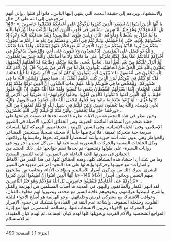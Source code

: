 ------------------------------------------------------------------------

والاستشهاد. ويردهم إلى حقيقة البعث، التي ينتهي إليها الناس.. ماتوا أو
قتلوا.. وإلى أنهم مرجوعون إلى الله على كل حال:  
149- «يا أَيُّهَا الَّذِينَ آمَنُوا إِنْ تُطِيعُوا الَّذِينَ كَفَرُوا يَرُدُّوكُمْ عَلى أَعْقابِكُمْ
فَتَنْقَلِبُوا خاسِرِينَ.. بَلِ اللَّهُ مَوْلاكُمْ وَهُوَ خَيْرُ النَّاصِرِينَ. سَنُلْقِي فِي قُلُوبِ الَّذِينَ
كَفَرُوا الرُّعْبَ بِما أَشْرَكُوا بِاللَّهِ ما لَمْ يُنَزِّلْ بِهِ سُلْطاناً وَمَأْواهُمُ النَّارُ، وَبِئْسَ
مَثْوَى الظَّالِمِينَ! وَلَقَدْ صَدَقَكُمُ اللَّهُ وَعْدَهُ إِذْ تَحُسُّونَهُمْ بِإِذْنِهِ، حَتَّى إِذا فَشِلْتُمْ،
وَتَنازَعْتُمْ فِي الْأَمْرِ، وَعَصَيْتُمْ مِنْ بَعْدِ ما أَراكُمْ ما تُحِبُّونَ: مِنْكُمْ مَنْ يُرِيدُ الدُّنْيا
وَمِنْكُمْ مَنْ يُرِيدُ الْآخِرَةَ، ثُمَّ صَرَفَكُمْ عَنْهُمْ لِيَبْتَلِيَكُمْ، وَلَقَدْ عَفا عَنْكُمْ، وَاللَّهُ ذُو
فَضْلٍ عَلَى الْمُؤْمِنِينَ. إِذْ تُصْعِدُونَ وَلا تَلْوُونَ عَلى أَحَدٍ، وَالرَّسُولُ يَدْعُوكُمْ فِي أُخْراكُمْ
فَأَثابَكُمْ غَمًّا بِغَمٍّ، لِكَيْلا تَحْزَنُوا عَلى ما فاتَكُمْ وَلا ما أَصابَكُمْ، وَاللَّهُ خَبِيرٌ بِما
تَعْمَلُونَ. ثُمَّ أَنْزَلَ عَلَيْكُمْ مِنْ بَعْدِ الْغَمِّ أَمَنَةً، نُعاساً يَغْشى طائِفَةً مِنْكُمْ، وَطائِفَةٌ قَدْ
أَهَمَّتْهُمْ أَنْفُسُهُمْ، يَظُنُّونَ بِاللَّهِ غَيْرَ الْحَقِّ ظَنَّ الْجاهِلِيَّةِ، يَقُولُونَ: هَلْ لَنا مِنَ الْأَمْرِ
مِنْ شَيْءٍ؟ قُلْ: إِنَّ الْأَمْرَ كُلَّهُ لِلَّهِ. يُخْفُونَ فِي أَنْفُسِهِمْ ما لا يُبْدُونَ لَكَ. يَقُولُونَ: لَوْ
كانَ لَنا مِنَ الْأَمْرِ شَيْءٌ ما قُتِلْنا هاهُنا. قُلْ: لَوْ كُنْتُمْ فِي بُيُوتِكُمْ لَبَرَزَ الَّذِينَ
كُتِبَ عَلَيْهِمُ الْقَتْلُ إِلى مَضاجِعِهِمْ. وَلِيَبْتَلِيَ اللَّهُ ما فِي صُدُورِكُمْ، وَلِيُمَحِّصَ ما فِي
قُلُوبِكُمْ وَاللَّهُ عَلِيمٌ بِذاتِ الصُّدُورِ. إِنَّ الَّذِينَ تَوَلَّوْا مِنْكُمْ يَوْمَ الْتَقَى الْجَمْعانِ
إِنَّمَا اسْتَزَلَّهُمُ الشَّيْطانُ بِبَعْضِ ما كَسَبُوا وَلَقَدْ عَفَا اللَّهُ عَنْهُمْ، إِنَّ اللَّهَ غَفُورٌ
حَلِيمٌ. يا أَيُّهَا الَّذِينَ آمَنُوا لا تَكُونُوا كَالَّذِينَ كَفَرُوا، وَقالُوا لِإِخْوانِهِمْ- إِذا
ضَرَبُوا فِي الْأَرْضِ أَوْ كانُوا غُزًّى-: لَوْ كانُوا عِنْدَنا ما ماتُوا وَما قُتِلُوا، لِيَجْعَلَ
اللَّهُ ذلِكَ حَسْرَةً فِي قُلُوبِهِمْ. وَاللَّهُ يُحْيِي وَيُمِيتُ، وَاللَّهُ بِما تَعْمَلُونَ بَصِيرٌ. وَلَئِنْ
قُتِلْتُمْ فِي سَبِيلِ اللَّهِ أَوْ مُتُّمْ لَمَغْفِرَةٌ مِنَ اللَّهِ وَرَحْمَةٌ خَيْرٌ مِمَّا يَجْمَعُونَ. وَلَئِنْ مُتُّمْ
أَوْ قُتِلْتُمْ لَإِلَى اللَّهِ تُحْشَرُونَ» ..  
وحين ننظر في هذه المجموعة من الآيات نظرة فاحصة نجدها قد ضمت جوانحها على
حشد ضخم من المشاهد الفائضة الحيوية، ومن الحقائق الكبيرة الأصيلة في
التصور الإسلامي، وفي الحياة الإنسانية. وفي السنن الكونية.. نجدها تصور
المعركة كلها بلمسات سريعة حية متحركة عميقة، فلا تدع منها جانباً إلا سجلته
تسجيلاً يستجيش المشاعر والخواطر وهي بدون شك أشد حيوية وأشد استحضاراً
للمعركة بجوها وملابساتها ووقائعها، وبكل الخلجات النفسية والحركات
الشعورية لمصاحبة لها.. من كل تصوير آخر رود في روايات السيرة- على طولها
وتشعبها- ثم نجدها تضم جوانحها على ذلك الحشد من الحقائق في صورتها الحية
الفاعلة في النفوس، البانية للتصور الصحيح.  
وما من شك أن احتشاد هذه المشاهد كلها، وهذه الحقائق كلها، في هذا القدر من
الألفاظ والعبارات- مع حيويتها وحركتها وإيحائها على هذا النحو- أمر غير
معهود في التعبير البشري. يدرك ذلك من يدركون أسرار الأساليب، وطاقات
الأداء، وبخاصة من يعالجون منهم التعبير، ويعانون أسرار الأداء! 149- «يا
أَيُّهَا الَّذِينَ آمَنُوا إِنْ تُطِيعُوا الَّذِينَ كَفَرُوا يَرُدُّوكُمْ عَلى أَعْقابِكُمْ فَتَنْقَلِبُوا
خاسِرِينَ. بَلِ اللَّهُ مَوْلاكُمْ وَهُوَ خَيْرُ النَّاصِرِينَ» ..  
لقد انتهز الكفار والمنافقون واليهود في المدينة ما أصاب المسلمين من
الهزيمة والقتل والقرح، ليثبطوا عزائمهم، ويخوفوهم عاقبة السير مع محمد،
ويصوروا لهم مخاوف القتال، وعواقب الاشتباك مع مشركي قريش وحلفائهم.. وجو
الهزيمة هو أصلح الأجواء لبلبلة القلوب، وخلخلة الصفوف، وإشاعة عدم الثقة
في القيادة والتشكيك في جدوى الإصرار على المعركة مع الأقوياء وتزيين
الانسحاب منها، ومسالمة المنتصرين فيها! مع إثارة المواجع الشخصية والألام
الفردية وتحويلها كلها لهدم كيان الجماعة، ثم لهدم كيان العقيدة، ثم
للاستسلام

------------------------------------------------------------------------

الجزء: 1 ¦ الصفحة: 490
